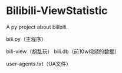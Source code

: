 # Bilibili-ViewStatistic
A py project about bilibili.


bili.py（主程序）


bili-view（胡乱玩）
bili.db（前10w视频的数据）


user-agents.txt（UA文件）
